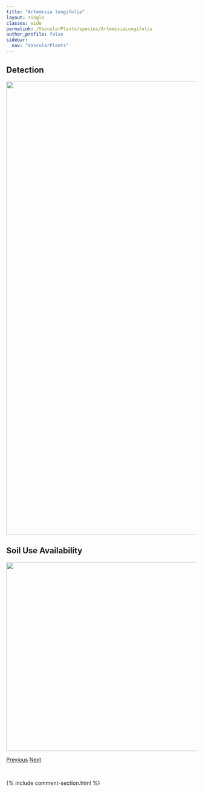 ```yaml
---
title: "Artemisia longifolia"
layout: single
classes: wide
permalink: /VascularPlants/species/ArtemisiaLongifolia
author_profile: false
sidebar:
  nav: "VascularPlants"
---
```


<h2>Detection</h2>

<a href="https://drive.google.com/uc?export=view&id=1Tg0q7tYSbfBCIcGqiv1rIXEHmnpHmib-">
<img src="https://drive.google.com/uc?export=view&id=1Tg0q7tYSbfBCIcGqiv1rIXEHmnpHmib-" height = "1200" width = "800">
</a>


<h2>Soil Use Availability</h2>

<a href="https://drive.google.com/uc?export=view&id=1eFFlmy7jV70E73xOe8kGuV1gwRaeX670">
<img src="https://drive.google.com/uc?export=view&id=1eFFlmy7jV70E73xOe8kGuV1gwRaeX670" height = "500" width = "1000">
</a>


<a href="/DevelopmentWebsite/VascularPlants/species/ArtemisiaFrigida" class="pagination--pager" title="Pasture Sagewort">Previous</a> <a href="/DevelopmentWebsite/VascularPlants/species/ArtemisiaLudoviciana" class="pagination--pager" title="Prairie Sagewort">Next</a>

<p>&nbsp;</p>

{% include comment-section.html %}
